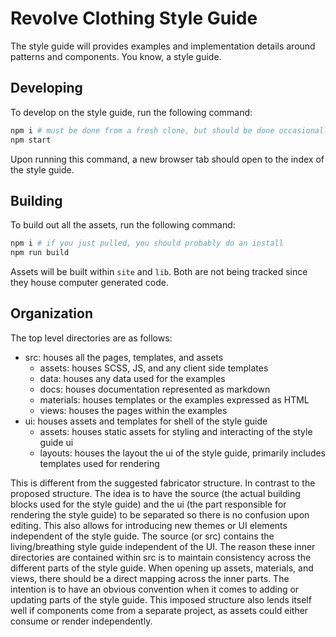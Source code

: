 # Revolve Clothing Style Guide

The style guide will provides examples and implementation details around patterns
and components. You know, a style guide.

## Developing

To develop on the style guide, run the following command:

```bash
npm i # must be done from a fresh clone, but should be done occasionally
npm start
```

Upon running this command, a new browser tab should open to the index of the
style guide.

## Building

To build out all the assets, run the following command:

```bash
npm i # if you just pulled, you should probably do an install
npm run build
```

Assets will be built within `site` and `lib`. Both are
not being tracked since they house computer generated code.

## Organization

The top level directories are as follows:

- src: houses all the pages, templates, and assets
    - assets: houses SCSS, JS, and any client side templates
    - data: houses any data used for the examples
    - docs: houses documentation represented as markdown
    - materials: houses templates or the examples expressed as HTML
    - views: houses the pages within the examples
- ui: houses assets and templates for shell of the style guide
    - assets: houses static assets for styling and interacting of the
      style guide ui
    - layouts: houses the layout the ui of the style guide, primarily includes
      templates used for rendering

This is different from the suggested fabricator structure. In contrast to the
proposed structure. The idea is to have the source (the actual building blocks
used for the style guide) and the ui (the part responsible for rendering the
style guide) to be separated so there is no confusion upon editing. This also
allows for introducing new themes or UI elements independent of the style guide.
The source (or src) contains the living/breathing style guide independent of the
UI. The reason these inner directories are contained within src is to maintain
consistency across the different parts of the style guide. When opening up
assets, materials, and views, there should be a direct mapping across the inner
parts. The intention is to have an obvious convention when it comes to adding
or updating parts of the style guide. This imposed structure also lends itself well if
components come from a separate project, as assets could either consume or
render independently.
